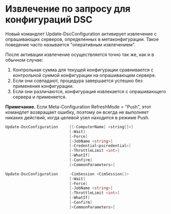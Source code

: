 # Извлечение по запросу для конфигураций DSC

Новый командлет Update-DscConfiguration активирует извлечение с опрашивающих серверов, определенных в метаконфигурации. Такое поведение часто называется "оперативным извлечением". 


После активации извлечение осуществляется точно так же, как и в обычном случае:

1. Контрольная сумма для текущей конфигурации сравнивается с контрольной суммой конфигурации на опрашивающем сервере. 
2. Если они совпадают, процедура завершается успешно без применения конфигурации. 
3. Если они различаются, конфигурация извлекается с опрашивающего сервера и применяется.

**Примечание.** Если Meta-Configuration RefreshMode = "Push", этот командлет возвращает ошибку, поэтому он всегда не выполняет никаких действий, когда целевой узел находится в режиме Push.

```PowerShell
Update-DscConfiguration     [[-ComputerName] <string[]>] 
                            [-Wait]
                            [-Force] 
                            [-JobName <string>] 
                            [-Credential<pscredential>] 
                            [-ThrottleLimit <int>] 
                            [-WhatIf] 
                            [-Confirm] 
                            [<CommonParameters>]

Update-DscConfiguration     -CimSession <CimSession[]> 
                            [-Wait] 
                            [-Force] 
                            [-JobName <string>] 
                            [-ThrottleLimit <int>]
                            [-WhatIf] 
                            [-Confirm] 
                            [<CommonParameters>]
```

<!--HONumber=Jun16_HO4-->


